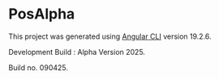 # PosAlpha

This project was generated using [Angular CLI](https://github.com/angular/angular-cli) version 19.2.6.

Development Build : Alpha Version 2025.

Build no. 090425.